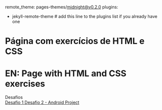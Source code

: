 remote_theme: pages-themes/midnight@v0.2.0
plugins:
- jekyll-remote-theme # add this line to the plugins list if you already have one
# Página com exercícios de HTML e CSS 
# EN: Page with HTML and CSS exercises
Desafios <br>
<a href="https://joaocarvalho1912.github.io/HTML-CSS-Curso-em-video/HTML_CSS/Desafios/desafios-1/index.html"> Desafio 1 </a>
<a href="https://joaocarvalho1912.github.io/HTML-CSS-Curso-em-video/HTML_CSS/Desafios/desafios-2/index.html"> Desafio 2 - Android Project</a>
